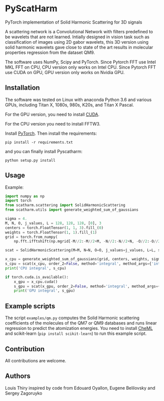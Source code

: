 PyScatHarm
==========

PyTorch implementation of Solid Harmonic Scattering for 3D signals

A scattering network is a Convolutional Network with filters predefined to be wavelets that are not learned.
Intially designed in vision task such as classification of images using 2D gabor wavelets, this 3D version using solid harmonic wavelets gave close to state of the art results in molecular properties regression from the dataset QM9.

The software uses NumPy, Scipy and PyTorch.
Since Pytorch FFT use Intel MKL FFT on CPU, CPU version only works on Intel CPU.
Since Pytorch FFT use CUDA on GPU, GPU version only works on Nvidia GPU.


## Installation

The software was tested on Linux with anaconda Python 3.6 and
various GPUs, including Titan X, 1080s, 980s, K20s, and Titan X Pascal.

For the GPU version, you need to install [CUDA](https://developer.nvidia.com/cuda-downloads).

For the CPU version you need to install FFTW3.

Install [PyTorch](https://pytorch.org/get-started/locally/).
Then install the requirements:
```
pip install -r requirements.txt
```
and you can finally install Pyscatharm:
```
python setup.py install
```

## Usage

Example:
```python
import numpy as np
import torch
from scatharm.scattering import SolidHarmonicScattering
from scatharm.utils import generate_weighted_sum_of_gaussians

sigma = 4.
M, N, O, j_values, L = 128, 128, 128, [0], 3
centers = torch.FloatTensor(1, 1, 3).fill_(0)
weights = torch.FloatTensor(1, 1).fill_(1)
grid = torch.from_numpy(
    np.fft.ifftshift(np.mgrid[-M//2:-M//2+M, -N//2:-N//2+N, -O//2:-O//2+O].astype('float32'), axes=(1,2,3)))

scat = SolidHarmonicScattering(M=M, N=N, O=O, j_values=j_values, L=L, sigma_0=sigma)

x_cpu = generate_weighted_sum_of_gaussians(grid, centers, weights, sigma)
s_cpu = scat(x_cpu, order_2=False, method='integral', method_args={'integral_powers': [1]})
print('CPU integral', s_cpu)

if torch.cuda.is_available():
	x_gpu = x_cpu.cuda()
	s_gpu = scat(x_gpu, order_2=False, method='integral', method_args={'integral_powers': [1]})
	print('GPU integral', s_gpu)
```

## Example scripts

The script `examples/qm.py` computes the Solid Harmonic scattering coefficients of the molecules of the QM7 or QM9 databases and runs linear regression to predict the atomization energies. You need to install [CheML](https://github.com/CheML/CheML)  and scikit-learn  (`pip install scikit-learn`) to run this example script.

## Contribution

All contributions are welcome.


## Authors

Louis Thiry inspired by code from Edouard Oyallon, Eugene Belilovsky and Sergey Zagoruyko
